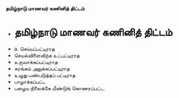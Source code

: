 **தமிழ்நாடு மாணவர் கணினித் திட்டம்**
- # தமிழ்நாடு மாணவர் கணினித் திட்டம்
- a. செய்யப்பட்டிராத
- செயல்விளைவிற்க உட்பட்டிராத
- உருவாக்கப்பட்டிராத
- சுரங்கம் அறுக்கப்பட்டிராத
- உழுது பண்படுத்தப் பட்டிராத
- பாழாக்கப்பட்ட
- பழைய நிலைக்கே  மீண்டுங் கொணரப்பட்ட.

